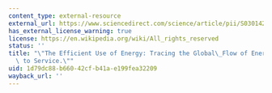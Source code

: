 ```yaml
---
content_type: external-resource
external_url: https://www.sciencedirect.com/science/article/pii/S0301421509006429
has_external_license_warning: true
license: https://en.wikipedia.org/wiki/All_rights_reserved
status: ''
title: "\"The Efficient Use of Energy: Tracing the Global\_Flow of Energy from Fuel\
  \ to Service.\""
uid: 1d79dc88-b660-42cf-b41a-e199fea32209
wayback_url: ''
---
```

